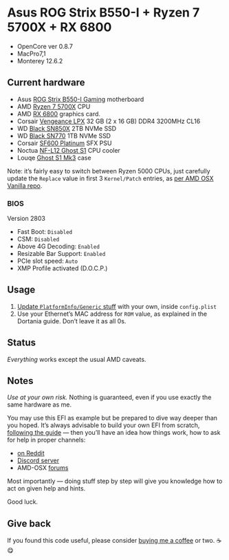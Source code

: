 # Asus ROG Strix B550-I + Ryzen 7 5700X + RX 6800

- OpenCore ver 0.8.7
- MacPro7,1
- Monterey 12.6.2

## Current hardware

- Asus [ROG Strix B550-I Gaming](https://rog.asus.com/us/motherboards/rog-strix/rog-strix-b550-i-gaming-model/) motherboard
- AMD [Ryzen 7 5700X](https://www.amd.com/en/products/cpu/amd-ryzen-7-5700x) CPU
- AMD [RX 6800](https://www.amd.com/en/products/graphics/amd-radeon-rx-6800) graphics card.
- Corsair [Vengeance LPX](https://www.corsair.com/us/en/Categories/Products/Memory/VENGEANCE-LPX/p/CMK32GX4M2D3200C16) 32 GB (2 x 16 GB) DDR4 3200MHz CL16
- WD [Black SN850X](https://www.westerndigital.com/en-il/products/internal-drives/wd-black-sn850x-nvme-ssd#WDS200T2X0E) 2TB NVMe SSD
- WD [Black SN770](https://www.westerndigital.com/en-il/products/internal-drives/wd-black-sn770-nvme-ssd#WDS100T3X0E) 1TB NVMe SSD
- Corsair [SF600 Platinum](https://www.corsair.com/us/en/Categories/Products/Power-Supply-Units/Power-Supply-Units-Advanced/SF-Series/p/CP-9020182-NA) SFX PSU
- Noctua [NF-L12 Ghost S1](https://noctua.at/en/nh-l12-ghost-s1-edition) CPU cooler
- Louqe [Ghost S1 Mk3](https://www.louqe.com/portfolio/ghost-s1/) case

Note: it’s fairly easy to switch between Ryzen 5000 CPUs, just carefully update the `Replace` value in first 3 `Kernel/Patch` entries, as [per AMD OSX Vanilla repo](https://github.com/AMD-OSX/AMD_Vanilla).

### BIOS

Version 2803

- Fast Boot: `Disabled`
- CSM: `Disabled`
- Above 4G Decoding: `Enabled`
- Resizable Bar Support: `Enabled`
- PCIe slot speed: `Auto`
- XMP Profile activated (D.O.C.P.)

## Usage

1. [Update `PlatformInfo/Generic` stuff](https://dortania.github.io/OpenCore-Post-Install/universal/iservices.html#generate-a-new-serial) with your own, inside `config.plist`
2. Use your Ethernet’s MAC address for `ROM` value, as explained in the Dortania guide. Don’t leave it as all 0s.

## Status

*Everything* works except the usual AMD caveats.

## Notes

*Use at your own risk.* Nothing is guaranteed, even if you use exactly the same hardware as me.

You may use this EFI as example but be prepared to dive way deeper than you hoped. It’s always advisable to build your own EFI from scratch, [following the guide](https://dortania.github.io/OpenCore-Install-Guide/) —  then you’ll have an idea how things work,  how to ask for help in proper channels:
- [on Reddit](https://www.reddit.com/r/hackintosh/)
- [Discord server](https://discord.gg/Wxam8aH)
- AMD-OSX [forums](https://forum.amd-osx.com)

Most importantly — doing stuff step by step will give you knowledge how to act on given help and hints.

Good luck.

## Give back

If you found this code useful, please consider [buying me a coffee](https://www.buymeacoffee.com/radianttap) or two. ☕️😋
